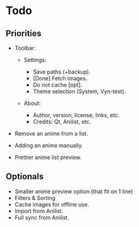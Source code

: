 # Todo

## Priorities

- Toolbar:
    - Settings:
        - Save paths (+backup).
        - [Done] Fetch images.
        - Do not cache [opt].
        - Theme selection (System, Vyn-test).

    - About:
        - Author, version, license, links, etc.
        - Credits: Qt, Anilist, etc.


- Remove an anime from a list.
- Adding an anime manually.
- Prettier anime list preview.

## Optionals

- Smaller anime preview option (that fit on 1 line)
- Filters & Sorting
- Cache images for offline use.
- Import from Anilist.
- Full sync from Anilist.
